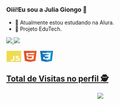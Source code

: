 ### Oiii!Eu sou a Julia Giongo 👋

- 🔭 Atualmente estou estudando na Alura.
- 🌱 Projeto EduTech.

<div>
  <a href="https://github.com/giongojulia">
  <img height="140em" src="https://github-readme-stats.vercel.app/api?username=giongojulia&show_icons=true&theme=dracula&include_all_commits=true&count_private=true"/>
  <img height="140em" src="https://github-readme-stats.vercel.app/api/top-langs/?username=giongojulia&layout=compact&langs_count=7&theme=dracula"/>
</div>
  
<div style = "display: inline-block">  <br>
  <img align="center" alt="Rafa-Js" height="30" width="40" src="https://raw.githubusercontent.com/devicons/devicon/master/icons/javascript/javascript-plain.svg">
  <img align="center" alt="Rafa-HTML" height="30" width="40" src="https://raw.githubusercontent.com/devicons/devicon/master/icons/html5/html5-original.svg">
  <img align="center" alt="Rafa-CSS" height="30" width="40" src="https://raw.githubusercontent.com/devicons/devicon/master/icons/css3/css3-original.svg">
 </div>
  
  
  <p align="center"> 

 ## Total de Visitas no perfil :detective: <br>
 <p align="center"> 
   <img alingn="center" src="https://profile-counter.glitch.me/giongojulia/count.svg" />
 </p>
  
  
 
